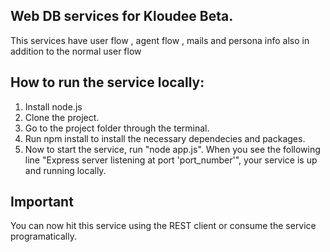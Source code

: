 ## Web DB services for Kloudee Beta.

This services have user flow , agent flow , mails and persona info also in addition to the normal user flow

## How to run the service locally:
1. Install node.js
2. Clone the project.
3. Go to the project folder through the terminal.
4. Run npm install to install the necessary dependecies and packages.
5. Now to start the service, run "node app.js". When you see the following line "Express server listening at port 'port_number'", your service is up and running locally.

## Important
You can now hit this service using the REST client or consume the service programatically.

